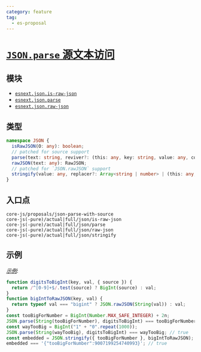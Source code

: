 ```yaml
---
category: feature
tag:
  - es-proposal
---
```


# [`JSON.parse` 源文本访问](https://github.com/tc39/proposal-json-parse-with-source)

## 模块

- [`esnext.json.is-raw-json`](https://github.com/zloirock/core-js/blob/master/packages/core-js/modules/esnext.json.is-raw-json.js)
- [`esnext.json.parse`](https://github.com/zloirock/core-js/blob/master/packages/core-js/modules/esnext.json.parse.js)
- [`esnext.json.raw-json`](https://github.com/zloirock/core-js/blob/master/packages/core-js/modules/esnext.json.raw-json.js)

## 类型

```ts
namespace JSON {
  isRawJSON(O: any): boolean;
  // patched for source support
  parse(text: string, reviver?: (this: any, key: string, value: any, context: { source?: string }) => any): any;
  rawJSON(text: any): RawJSON;
  // patched for `JSON.rawJSON` support
  stringify(value: any, replacer?: Array<string | number> | (this: any, key: string, value: any) => any, space?: string | number): string | void;
}
```

## 入口点

```
core-js/proposals/json-parse-with-source
core-js(-pure)/actual|full/json/is-raw-json
core-js(-pure)/actual|full/json/parse
core-js(-pure)/actual|full/json/raw-json
core-js(-pure)/actual|full/json/stringify
```

## 示例

[_示例_](https://tinyurl.com/22phm569):

```js
function digitsToBigInt(key, val, { source }) {
  return /^[0-9]+$/.test(source) ? BigInt(source) : val;
}
function bigIntToRawJSON(key, val) {
  return typeof val === "bigint" ? JSON.rawJSON(String(val)) : val;
}
const tooBigForNumber = BigInt(Number.MAX_SAFE_INTEGER) + 2n;
JSON.parse(String(tooBigForNumber), digitsToBigInt) === tooBigForNumber; // true
const wayTooBig = BigInt("1" + "0".repeat(1000));
JSON.parse(String(wayTooBig), digitsToBigInt) === wayTooBig; // true
const embedded = JSON.stringify({ tooBigForNumber }, bigIntToRawJSON);
embedded === '{"tooBigForNumber":9007199254740993}'; // true
```
